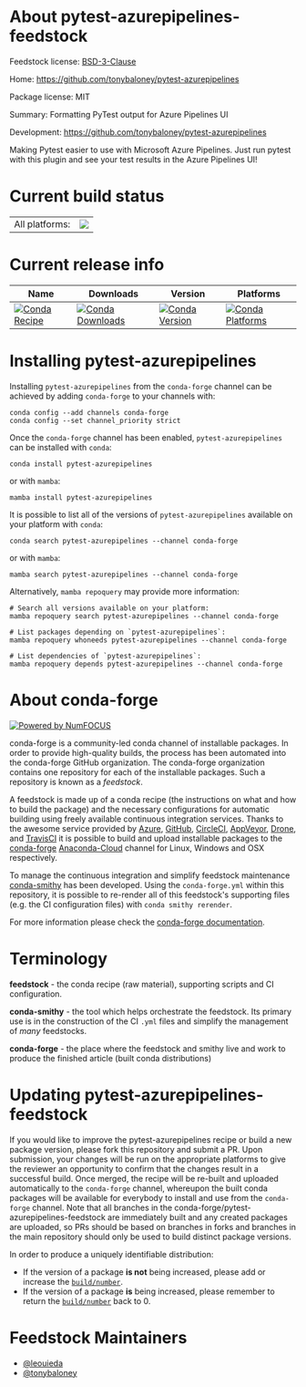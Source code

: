 About pytest-azurepipelines-feedstock
=====================================

Feedstock license: [BSD-3-Clause](https://github.com/conda-forge/pytest-azurepipelines-feedstock/blob/main/LICENSE.txt)

Home: https://github.com/tonybaloney/pytest-azurepipelines

Package license: MIT

Summary: Formatting PyTest output for Azure Pipelines UI

Development: https://github.com/tonybaloney/pytest-azurepipelines

Making Pytest easier to use with Microsoft Azure Pipelines. Just run pytest with
this plugin and see your test results in the Azure Pipelines UI!


Current build status
====================


<table><tr><td>All platforms:</td>
    <td>
      <a href="https://dev.azure.com/conda-forge/feedstock-builds/_build/latest?definitionId=6472&branchName=main">
        <img src="https://dev.azure.com/conda-forge/feedstock-builds/_apis/build/status/pytest-azurepipelines-feedstock?branchName=main">
      </a>
    </td>
  </tr>
</table>

Current release info
====================

| Name | Downloads | Version | Platforms |
| --- | --- | --- | --- |
| [![Conda Recipe](https://img.shields.io/badge/recipe-pytest--azurepipelines-green.svg)](https://anaconda.org/conda-forge/pytest-azurepipelines) | [![Conda Downloads](https://img.shields.io/conda/dn/conda-forge/pytest-azurepipelines.svg)](https://anaconda.org/conda-forge/pytest-azurepipelines) | [![Conda Version](https://img.shields.io/conda/vn/conda-forge/pytest-azurepipelines.svg)](https://anaconda.org/conda-forge/pytest-azurepipelines) | [![Conda Platforms](https://img.shields.io/conda/pn/conda-forge/pytest-azurepipelines.svg)](https://anaconda.org/conda-forge/pytest-azurepipelines) |

Installing pytest-azurepipelines
================================

Installing `pytest-azurepipelines` from the `conda-forge` channel can be achieved by adding `conda-forge` to your channels with:

```
conda config --add channels conda-forge
conda config --set channel_priority strict
```

Once the `conda-forge` channel has been enabled, `pytest-azurepipelines` can be installed with `conda`:

```
conda install pytest-azurepipelines
```

or with `mamba`:

```
mamba install pytest-azurepipelines
```

It is possible to list all of the versions of `pytest-azurepipelines` available on your platform with `conda`:

```
conda search pytest-azurepipelines --channel conda-forge
```

or with `mamba`:

```
mamba search pytest-azurepipelines --channel conda-forge
```

Alternatively, `mamba repoquery` may provide more information:

```
# Search all versions available on your platform:
mamba repoquery search pytest-azurepipelines --channel conda-forge

# List packages depending on `pytest-azurepipelines`:
mamba repoquery whoneeds pytest-azurepipelines --channel conda-forge

# List dependencies of `pytest-azurepipelines`:
mamba repoquery depends pytest-azurepipelines --channel conda-forge
```


About conda-forge
=================

[![Powered by
NumFOCUS](https://img.shields.io/badge/powered%20by-NumFOCUS-orange.svg?style=flat&colorA=E1523D&colorB=007D8A)](https://numfocus.org)

conda-forge is a community-led conda channel of installable packages.
In order to provide high-quality builds, the process has been automated into the
conda-forge GitHub organization. The conda-forge organization contains one repository
for each of the installable packages. Such a repository is known as a *feedstock*.

A feedstock is made up of a conda recipe (the instructions on what and how to build
the package) and the necessary configurations for automatic building using freely
available continuous integration services. Thanks to the awesome service provided by
[Azure](https://azure.microsoft.com/en-us/services/devops/), [GitHub](https://github.com/),
[CircleCI](https://circleci.com/), [AppVeyor](https://www.appveyor.com/),
[Drone](https://cloud.drone.io/welcome), and [TravisCI](https://travis-ci.com/)
it is possible to build and upload installable packages to the
[conda-forge](https://anaconda.org/conda-forge) [Anaconda-Cloud](https://anaconda.org/)
channel for Linux, Windows and OSX respectively.

To manage the continuous integration and simplify feedstock maintenance
[conda-smithy](https://github.com/conda-forge/conda-smithy) has been developed.
Using the ``conda-forge.yml`` within this repository, it is possible to re-render all of
this feedstock's supporting files (e.g. the CI configuration files) with ``conda smithy rerender``.

For more information please check the [conda-forge documentation](https://conda-forge.org/docs/).

Terminology
===========

**feedstock** - the conda recipe (raw material), supporting scripts and CI configuration.

**conda-smithy** - the tool which helps orchestrate the feedstock.
                   Its primary use is in the construction of the CI ``.yml`` files
                   and simplify the management of *many* feedstocks.

**conda-forge** - the place where the feedstock and smithy live and work to
                  produce the finished article (built conda distributions)


Updating pytest-azurepipelines-feedstock
========================================

If you would like to improve the pytest-azurepipelines recipe or build a new
package version, please fork this repository and submit a PR. Upon submission,
your changes will be run on the appropriate platforms to give the reviewer an
opportunity to confirm that the changes result in a successful build. Once
merged, the recipe will be re-built and uploaded automatically to the
`conda-forge` channel, whereupon the built conda packages will be available for
everybody to install and use from the `conda-forge` channel.
Note that all branches in the conda-forge/pytest-azurepipelines-feedstock are
immediately built and any created packages are uploaded, so PRs should be based
on branches in forks and branches in the main repository should only be used to
build distinct package versions.

In order to produce a uniquely identifiable distribution:
 * If the version of a package **is not** being increased, please add or increase
   the [``build/number``](https://docs.conda.io/projects/conda-build/en/latest/resources/define-metadata.html#build-number-and-string).
 * If the version of a package **is** being increased, please remember to return
   the [``build/number``](https://docs.conda.io/projects/conda-build/en/latest/resources/define-metadata.html#build-number-and-string)
   back to 0.

Feedstock Maintainers
=====================

* [@leouieda](https://github.com/leouieda/)
* [@tonybaloney](https://github.com/tonybaloney/)

